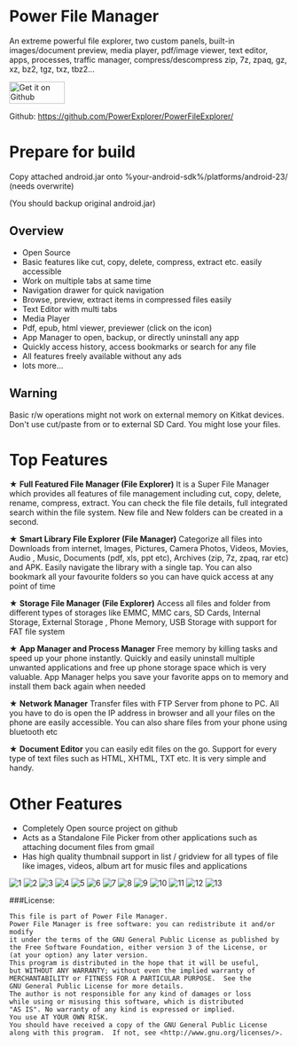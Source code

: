 # Power File Manager

An extreme powerful file explorer, two custom panels, built-in images/document preview, media player, pdf/image viewer, text editor, apps, processes, traffic manager, compress/descompress zip, 7z, zpaq, gz, xz, bz2, tgz, txz, tbz2...


[<img alt="Get it on Github" height="40" width="100" src="https://github.githubassets.com/images/modules/logos_page/GitHub-Logo.png">](https://github.com/PowerExplorer/PowerFileExplorer/releases/download/V1.0.10/PowerFileExplorer.apk.zip)

Github: https://github.com/PowerExplorer/PowerFileExplorer/


# Prepare for build
Copy attached android.jar onto %your-android-sdk%/platforms/android-23/ (needs overwrite)

(You should backup original android.jar)


Overview
---
- Open Source
- Basic features like cut, copy, delete, compress, extract etc. easily accessible
- Work on multiple tabs at same time
- Navigation drawer for quick navigation
- Browse, preview, extract items in compressed files easily
- Text Editor with multi tabs
- Media Player
- Pdf, epub, html viewer, previewer (click on the icon)
- App Manager to open, backup, or directly uninstall any app
- Quickly access history, access bookmarks or search for any file
- All features freely available without any ads
- lots more...

Warning
---
Basic r/w operations might not work on external memory on Kitkat devices. Don't use cut/paste from or to external SD Card. You might lose your files.

Top Features
============
★ **Full Featured File Manager (File Explorer)** It is a Super File Manager which provides all features of file management including cut, copy, delete, rename, compress, extract. You can check the file file details, full integrated search within the file system. New file and New folders can be created in a second.

★ **Smart Library File Explorer (File Manager)** Categorize all files into Downloads from internet, Images, Pictures, Camera Photos, Videos, Movies, Audio , Music, Documents (pdf, xls, ppt etc), Archives (zip, 7z, zpaq, rar etc) and APK. Easily navigate the library with a single tap. You can also bookmark all your favourite folders so you can have quick access at any point of time

★ **Storage File Manager (File Explorer)** Access all files and folder from different types of storages like EMMC, MMC cars, SD Cards, Internal Storage, External Storage , Phone Memory, USB Storage with support for FAT file system

★ **App Manager and Process Manager** Free memory by killing tasks and speed up your phone instantly. Quickly and easily uninstall multiple unwanted applications and free up phone storage space which is very valuable. App Manager helps you save your favorite apps on to memory and install them back again when needed

★ **Network Manager** Transfer files with FTP Server from phone to PC. All you have to do is open the IP address in browser and all your files on the phone are easily accessible. You can also share files from your phone using bluetooth etc

★ **Document Editor** you can easily edit files on the go. Support for every type of text files such as HTML, XHTML, TXT etc. It is very simple and handy.

Other Features
==============
* Completely Open source project on github
* Acts as a Standalone File Picker from other applications such as attaching document files from gmail
* Has high quality thumbnail support in list / gridview for all types of file like images, videos, album art for music files and applications

![1](https://github.com/PowerExplorer/PowerFileExplorer/releases/download/V1.0.9/Screenshot_20190618-071159.png?raw=true)
![2](https://github.com/PowerExplorer/PowerFileExplorer/releases/download/V1.0.9/Screenshot_20190618-180905.png?raw=true)
![3](https://github.com/PowerExplorer/PowerFileExplorer/releases/download/V1.0.9/Screenshot_20190618-073231.png?raw=true)
![4](https://github.com/PowerExplorer/PowerFileExplorer/releases/download/V1.0.9/Screenshot_20190618-072859.png?raw=true)
![5](https://github.com/PowerExplorer/PowerFileExplorer/releases/download/V1.0.9/Screenshot_20190618-072151.png?raw=true)
![6](https://github.com/PowerExplorer/PowerFileExplorer/releases/download/V1.0.9/Screenshot_20190618-072134.png?raw=true)
![7](https://github.com/PowerExplorer/PowerFileExplorer/releases/download/V1.0.9/Screenshot_20190618-072051.png?raw=true)
![8](https://github.com/PowerExplorer/PowerFileExplorer/releases/download/V1.0.9/Screenshot_20190618-071533.png?raw=true)
![9](https://github.com/PowerExplorer/PowerFileExplorer/releases/download/V1.0.9/Screenshot_20190618-071507.png?raw=true)
![10](https://github.com/PowerExplorer/PowerFileExplorer/releases/download/V1.0.9/Screenshot_20190618-071355.png?raw=true)
![11](https://github.com/PowerExplorer/PowerFileExplorer/releases/download/V1.0.11/Screenshot_20190621-134550.png?raw=true)
![12](https://github.com/PowerExplorer/PowerFileExplorer/releases/download/V1.0.9/Screenshot_20190618-071247.png?raw=true)
![13](https://github.com/PowerExplorer/PowerFileExplorer/releases/download/V1.0.9/Screenshot_20190618-172237.png?raw=true)


###License: 

    This file is part of Power File Manager.
    Power File Manager is free software: you can redistribute it and/or modify
    it under the terms of the GNU General Public License as published by
    the Free Software Foundation, either version 3 of the License, or
    (at your option) any later version.
    This program is distributed in the hope that it will be useful,
    but WITHOUT ANY WARRANTY; without even the implied warranty of
    MERCHANTABILITY or FITNESS FOR A PARTICULAR PURPOSE.  See the
    GNU General Public License for more details.
    The author is not responsible for any kind of damages or loss
    while using or misusing this software, which is distributed
    "AS IS". No warranty of any kind is expressed or implied.
    You use AT YOUR OWN RISK.
    You should have received a copy of the GNU General Public License
    along with this program.  If not, see <http://www.gnu.org/licenses/>.

